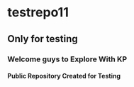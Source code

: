 # testrepo11
## Only for testing
### Welcome guys to Explore With KP
#### Public Repository Created for Testing

